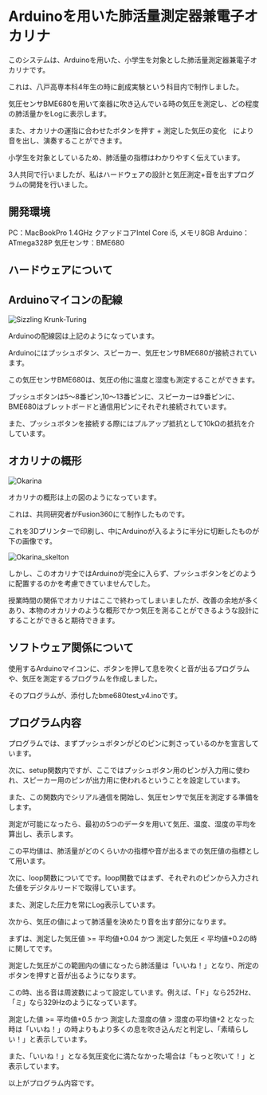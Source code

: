 # Arduinoを用いた肺活量測定器兼電子オカリナ

このシステムは、Arduinoを用いた、小学生を対象とした肺活量測定器兼電子オカリナです。

これは、八戸高専本科4年生の時に創成実験という科目内で制作しました。

気圧センサBME680を用いて楽器に吹き込んでいる時の気圧を測定し、どの程度の肺活量かをLogに表示します。

また、オカリナの運指に合わせたボタンを押す + 測定した気圧の変化　により音を出し、演奏することができます。

小学生を対象としているため、肺活量の指標はわかりやすく伝えています。

3人共同で行いましたが、私はハードウェアの設計と気圧測定+音を出すプログラムの開発を行いました。

## 開発環境

PC：MacBookPro 1.4GHz クアッドコアIntel Core i5, メモリ8GB
Arduino：ATmega328P
気圧センサ：BME680



## ハードウェアについて

## Arduinoマイコンの配線

![Sizzling Krunk-Turing](https://github.com/Take-Kai/Arduino-Okarina/assets/169955027/79b46721-4358-486c-ad6b-23472910ab36)

Arduinoの配線図は上記のようになっています。

Arduinoにはプッシュボタン、スピーカー、気圧センサBME680が接続されています。

この気圧センサBME680は、気圧の他に温度と湿度も測定することができます。

プッシュボタンは5〜8番ピン,10〜13番ピンに、スピーカーは9番ピンに、BME680はブレットボードと通信用ピンにそれぞれ接続されています。

また、プッシュボタンを接続する際にはプルアップ抵抗として10kΩの抵抗を介しています。


## オカリナの概形

![Okarina](https://github.com/Take-Kai/Arduino-Okarina/assets/169955027/6e89bbab-396d-465a-94f1-6beb8ce7e33e)

オカリナの概形は上の図のようになっています。

これは、共同研究者がFusion360にて制作したものです。

これを3Dプリンターで印刷し、中にArduinoが入るように半分に切断したものが下の画像です。

![Okarina_skelton](https://github.com/Take-Kai/Arduino-Okarina/assets/169955027/cf5b2a49-4668-4f9f-be5c-c0b0debabb78)


しかし、このオカリナではArduinoが完全に入らず、プッシュボタンをどのように配置するのかを考慮できていませんでした。

授業時間の関係でオカリナはここで終わってしまいましたが、改善の余地が多くあり、本物のオカリナのような概形でかつ気圧を測ることができるような設計にすることができると期待できます。




## ソフトウェア関係について

使用するArduinoマイコンに、ボタンを押して息を吹くと音が出るプログラムや、気圧を測定するプログラムを作成しました。

そのプログラムが、添付したbme680test_v4.inoです。


## プログラム内容

プログラムでは、まずプッシュボタンがどのピンに刺さっているのかを宣言しています。

次に、setup関数内ですが、ここではプッシュボタン用のピンが入力用に使われ、スピーカー用のピンが出力用に使われるということを設定しています。

また、この関数内でシリアル通信を開始し、気圧センサで気圧を測定する準備をします。

測定が可能になったら、最初の5つのデータを用いて気圧、温度、湿度の平均を算出し、表示します。

この平均値は、肺活量がどのくらいかの指標や音が出るまでの気圧値の指標として用います。

次に、loop関数についてです。loop関数ではまず、それぞれのピンから入力された値をデジタルリードで取得しています。

また、測定した圧力を常にLog表示しています。

次から、気圧の値によって肺活量を決めたり音を出す部分になります。

まずは、測定した気圧値 >= 平均値+0.04 かつ 測定した気圧 < 平均値+0.2の時に関してです。

測定した気圧がこの範囲内の値になったら肺活量は「いいね！」となり、所定のボタンを押すと音が出るようになります。

この時、出る音は周波数によって設定しています。例えば、「ド」なら252Hz、「ミ」なら329Hzのようになっています。

測定した値 >= 平均値+0.5 かつ 測定した湿度の値 > 湿度の平均値+2 となった時は「いいね！」の時よりもより多くの息を吹き込んだと判定し、「素晴らしい！」と表示しています。

また、「いいね！」となる気圧変化に満たなかった場合は「もっと吹いて！」と表示しています。

以上がプログラム内容です。

